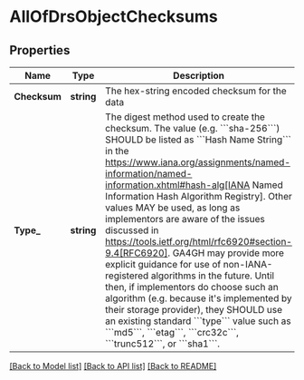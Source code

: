 # AllOfDrsObjectChecksums

## Properties
Name | Type | Description | Notes
------------ | ------------- | ------------- | -------------
**Checksum** | **string** | The hex-string encoded checksum for the data | [default to null]
**Type_** | **string** | The digest method used to create the checksum. The         value (e.g. &#x60;&#x60;&#x60;sha-256&#x60;&#x60;&#x60;) SHOULD be listed as &#x60;&#x60;&#x60;Hash Name String&#x60;&#x60;&#x60; in the         https://www.iana.org/assignments/named-information/named-information.xhtml#hash-alg[IANA Named Information Hash Algorithm Registry].         Other values MAY be used, as long as implementors are aware of the issues         discussed in https://tools.ietf.org/html/rfc6920#section-9.4[RFC6920].         GA4GH may provide more explicit guidance for use of non-IANA-registered algorithms in the future.         Until then, if implementors do choose such an algorithm (e.g. because it&#x27;s implemented by their storage provider),         they SHOULD use an existing standard &#x60;&#x60;&#x60;type&#x60;&#x60;&#x60; value such as &#x60;&#x60;&#x60;md5&#x60;&#x60;&#x60;, &#x60;&#x60;&#x60;etag&#x60;&#x60;&#x60;, &#x60;&#x60;&#x60;crc32c&#x60;&#x60;&#x60;, &#x60;&#x60;&#x60;trunc512&#x60;&#x60;&#x60;, or &#x60;&#x60;&#x60;sha1&#x60;&#x60;&#x60;. | [default to null]

[[Back to Model list]](../README.md#documentation-for-models) [[Back to API list]](../README.md#documentation-for-api-endpoints) [[Back to README]](../README.md)

